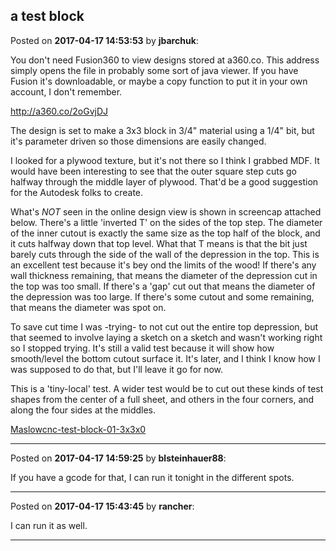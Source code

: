 ## a test block
Posted on **2017-04-17 14:53:53** by **jbarchuk**:

You don't need Fusion360 to view designs stored at a360.co. This address simply opens the file in probably some sort of java viewer. If you have Fusion it's downloadable, or maybe a copy function to put it in your own account, I don't remember.

http://a360.co/2oGvjDJ

The design is set to make a 3x3 block in 3/4" material using a 1/4" bit, but it's parameter driven so those dimensions are easily changed.

I looked for a plywood texture, but it's not there so I think I grabbed MDF. It would have been interesting to see that the outer square step cuts go halfway through the middle layer of plywood. That'd be a good suggestion for the Autodesk folks to create.

What's *NOT* seen in the online design view is shown in screencap attached below. There's a little 'inverted T' on the sides of the top step. The diameter of the inner cutout is exactly the same size as the top half of the block, and it cuts halfway down that top level. What that T means is that the bit just barely cuts through the side of the wall of the depression in the top. This is an excellent test because it's bey ond the limits of the wood! If there's any wall thickness remaining, that means the diameter of the depression cut in the top was too small. If there's a 'gap' cut out that means the diameter of the depression was too large. If there's some cutout and some remaining, that means the diameter was spot on.

To save cut time I was -trying- to not cut out the entire top depression, but that seemed to involve laying a sketch on a sketch and wasn't working right so I stopped trying. It's still a valid test because it will show how smooth/level the bottom cutout surface it. It's later, and I think I know how I was supposed to do that, but I'll leave it go for now.

This is a 'tiny-local' test. A wider test would be to cut out these kinds of test shapes from the center of a full sheet, and others in the four corners, and along the four sides at the middles.

 [Maslowcnc-test-block-01-3x3x0](//muut.com/u/maslowcnc/s2/:maslowcnc:CbMC:maslowcnctestblock013x3x0.75.png.jpg)

---

Posted on **2017-04-17 14:59:25** by **blsteinhauer88**:

If you have a gcode for that, I can run it tonight in the different spots.

---

Posted on **2017-04-17 15:43:45** by **rancher**:

I can run it as well.

---

